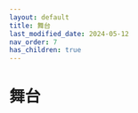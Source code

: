 ```yaml
---
layout: default
title: 舞台
last_modified_date: 2024-05-12
nav_order: 7
has_children: true
---
```


# 舞台
